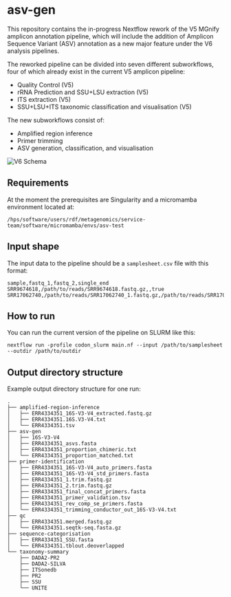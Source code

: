 # asv-gen

This repository contains the in-progress Nextflow rework of the V5 MGnify amplicon annotation pipeline, which will include the addition of Amplicon Sequence Variant (ASV) annotation as a new major feature under the V6 analysis pipelines.

The reworked pipeline can be divided into seven different subworkflows, four of which already exist in the current V5 amplicon pipeline:

* Quality Control (V5)
* rRNA Prediction and SSU+LSU extraction (V5)
* ITS extraction (V5)
* SSU+LSU+ITS taxonomic classification and visualisation (V5)

The new subworkflows consist of:

* Amplified region inference
* Primer trimming
* ASV generation, classification, and visualisation

![V6 Schema](https://github.com/EBI-Metagenomics/asv-gen/assets/34323164/4b42b6c0-dfd2-4fd7-a04f-942a1f3904fa)

## Requirements

At the moment the prerequisites are Singularity and a micromamba environment located at:

`/hps/software/users/rdf/metagenomics/service-team/software/micromamba/envs/asv-test`

## Input shape

The input data to the pipeline should be a `samplesheet.csv` file with this format:
```
sample,fastq_1,fastq_2,single_end
SRR9674618,/path/to/reads/SRR9674618.fastq.gz,,true
SRR17062740,/path/to/reads/SRR17062740_1.fastq.gz,/path/to/reads/SRR17062740_2.fastq.gz,false
```

## How to run

You can run the current version of the pipeline on SLURM like this:

`nextflow run -profile codon_slurm main.nf --input /path/to/samplesheet --outdir /path/to/outdir`

## Output directory structure

Example output directory structure for one run:

```
.
├── amplified-region-inference
│   ├── ERR4334351_16S-V3-V4_extracted.fastq.gz
│   ├── ERR4334351.16S.V3-V4.txt
│   └── ERR4334351.tsv
├── asv-gen
│   ├── 16S-V3-V4
│   ├── ERR4334351_asvs.fasta
│   ├── ERR4334351_proportion_chimeric.txt
│   └── ERR4334351_proportion_matched.txt
├── primer-identification
│   ├── ERR4334351_16S-V3-V4_auto_primers.fasta
│   ├── ERR4334351_16S-V3-V4_std_primers.fasta
│   ├── ERR4334351_1.trim.fastq.gz
│   ├── ERR4334351_2.trim.fastq.gz
│   ├── ERR4334351_final_concat_primers.fasta
│   ├── ERR4334351_primer_validation.tsv
│   ├── ERR4334351_rev_comp_se_primers.fasta
│   └── ERR4334351_trimming_conductor_out_16S-V3-V4.txt
├── qc
│   ├── ERR4334351.merged.fastq.gz
│   └── ERR4334351.seqtk-seq.fasta.gz
├── sequence-categorisation
│   ├── ERR4334351_SSU.fasta
│   └── ERR4334351.tblout.deoverlapped
└── taxonomy-summary
    ├── DADA2-PR2
    ├── DADA2-SILVA
    ├── ITSonedb
    ├── PR2
    ├── SSU
    └── UNITE
```
